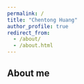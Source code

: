 ```yaml
---
permalink: /
title: "Chentong Huang"
author_profile: true
redirect_from: 
  - /about/
  - /about.html
---
```


About me
------

